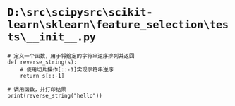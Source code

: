 # `D:\src\scipysrc\scikit-learn\sklearn\feature_selection\tests\__init__.py`

```
# 定义一个函数，用于将给定的字符串逆序排列并返回
def reverse_string(s):
    # 使用切片操作[::-1]实现字符串逆序
    return s[::-1]

# 调用函数，并打印结果
print(reverse_string("hello"))
```